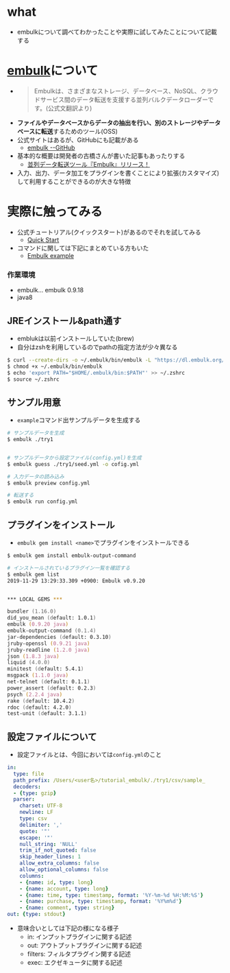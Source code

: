 # what

- embulkについて調べてわかったことや実際に試してみたことについて記載する

# [embulk](https://www.embulk.org/)について
- > Embulkは、さまざまなストレージ、データベース、NoSQL、クラウドサービス間のデータ転送を支援する並列バルクデータローダーです。(公式文翻訳より)
- **ファイルやデータベースからデータの抽出を行い、別のストレージやデータベースに転送**するためのツール(OSS)
- 公式サイトはあるが、GitHubにも記載がある
    - [embulk  --GitHub](https://github.com/embulk/embulk)
- 基本的な概要は開発者の古橋さんが書いた記事もあったりする
    - [並列データ転送ツール『Embulk』リリース！](http://frsyuki.hatenablog.com/entry/2015/02/16/080150)
- 入力、出力、データ加工をプラグインを書くことにより拡張(カスタマイズ)して利用することができるのが大きな特徴


# 実際に触ってみる
- 公式チュートリアル(クイックスタート)があるのでそれを試してみる
    - [Quick Start](https://github.com/embulk/embulk#quick-start)
- コマンドに関しては下記にまとめている方もいた
    - [Embulk example](http://www.ne.jp/asahi/hishidama/home/tech/embulk/example.html#example.yml)

### 作業環境
- embulk... embulk 0.9.18
- java8

## JREインストール&path通す
- emblukは以前インストールしていた(brew)
- 自分はzshを利用しているのでpathの指定方法が少々異なる

```zsh
$ curl --create-dirs -o ~/.embulk/bin/embulk -L "https://dl.embulk.org/embulk-latest.jar"
$ chmod +x ~/.embulk/bin/embulk
$ echo 'export PATH="$HOME/.embulk/bin:$PATH"' >> ~/.zshrc
$ source ~/.zshrc
```

## サンプル用意
- `example`コマンド出サンプルデータを生成する

```zsh
# サンプルデータを生成
$ embulk ./try1


# サンプルデータから設定ファイル(config.yml)を生成
$ embulk guess ./try1/seed.yml -o cofig.yml

# 入力データの読み込み
$ embulk preview config.yml

# 転送する
$ embulk run config.yml
```

## プラグインをインストール
- `embulk gem install <name>`でプラグインをインストールできる

```zsh
$ embulk gem install embulk-output-command

# インストールされているプラグイン一覧を確認する
$ embulk gem list
2019-11-29 13:29:33.309 +0900: Embulk v0.9.20


*** LOCAL GEMS ***

bundler (1.16.0)
did_you_mean (default: 1.0.1)
embulk (0.9.20 java)
embulk-output-command (0.1.4)
jar-dependencies (default: 0.3.10)
jruby-openssl (0.9.21 java)
jruby-readline (1.2.0 java)
json (1.8.3 java)
liquid (4.0.0)
minitest (default: 5.4.1)
msgpack (1.1.0 java)
net-telnet (default: 0.1.1)
power_assert (default: 0.2.3)
psych (2.2.4 java)
rake (default: 10.4.2)
rdoc (default: 4.2.0)
test-unit (default: 3.1.1)
```




## 設定ファイルについて
- 設定ファイルとは、今回においては`config.yml`のこと

```yml
in:
  type: file
  path_prefix: /Users/<user名>/tutorial_embulk/./try1/csv/sample_
  decoders:
  - {type: gzip}
  parser:
    charset: UTF-8
    newline: LF
    type: csv
    delimiter: ','
    quote: '"'
    escape: '"'
    null_string: 'NULL'
    trim_if_not_quoted: false
    skip_header_lines: 1
    allow_extra_columns: false
    allow_optional_columns: false
    columns:
    - {name: id, type: long}
    - {name: account, type: long}
    - {name: time, type: timestamp, format: '%Y-%m-%d %H:%M:%S'}
    - {name: purchase, type: timestamp, format: '%Y%m%d'}
    - {name: comment, type: string}
out: {type: stdout}
```

- 意味合いとしては下記の様になる様子
    - in: インプットプラグインに関する記述
    - out: アウトプットプラグインに関する記述
    - filters: フィルタプラグイン関する記述
    - exec: エクゼキュータに関する記述

